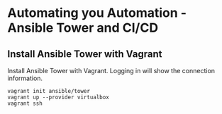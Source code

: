 # Automating you Automation - Ansible Tower and CI/CD

## Install Ansible Tower with Vagrant
Install Ansible Tower with Vagrant. Logging in will show the connection information.

```
vagrant init ansible/tower
vagrant up --provider virtualbox
vagrant ssh
```
